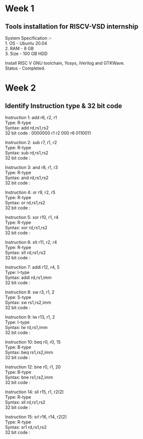 # Week 1
## Tools installation for RISCV-VSD internship  
System Specification :-   
    1. OS - Ubuntu 20.04  
    2. RAM - 8 GB  
    3. Size - 100 GB HDD  

Install RISC V GNU toolchain, Yosys, iVerilog and GTKWave.  
Status - Completed.  

# Week 2
## Identify Instruction type & 32 bit code 
Instruction 1: add r6, r2, r1  
Type: R-type  
Syntax: add rd,rs1,rs2  
32 bit code : 0000000 r1 r2 000 r6 0110011  

Instruction 2: sub r7, r1, r2  
Type: R-type    
Syntax: sub rd,rs1,rs2      
32 bit code :   

Instruction 3: and r8, r1, r3  
Type: R-type    
Syntax: and rd,rs1,rs2       
32 bit code :   

Instruction 4: or r9, r2, r5  
Type: R-type    
Syntax: or rd,rs1,rs2        
32 bit code :   

Instruction 5: xor r10, r1, r4  
Type: R-type    
Syntax: xor rd,rs1,rs2     
32 bit code :   

Instruction 6: slt r11, r2, r4  
Type: R-type    
Syntax: slt rd,rs1,rs2      
32 bit code :   

Instruction 7: addi r12, r4, 5  
Type: I-type   
Syntax: addi rd,rs1,imm       
32 bit code :   

Instruction 8: sw r3, r1, 2  
Type: S-type     
Syntax: sw rs1,rs2,imm       
32 bit code :   

Instruction 9: lw r13, r1, 2  
Type: I-type     
Syntax: lw rd,rs1,imm      
32 bit code :   

Instruction 10: beq r0, r0, 15  
Type: B-type     
Syntax: beq rs1,rs2,imm      
32 bit code :   

Instruction 12: bne r0, r1, 20  
Type:  B-type   
Syntax: bne rs1,rs2,imm      
32 bit code :   

Instruction 14: sll r15, r1, r2(2)  
Type: R-type     
Syntax: sll rd,rs1,rs2     
32 bit code :   

Instruction 15: srl r16, r14, r2(2)  
Type: R-type    
Syntax: sr1 rd,rs1,rs2     
32 bit code :   
